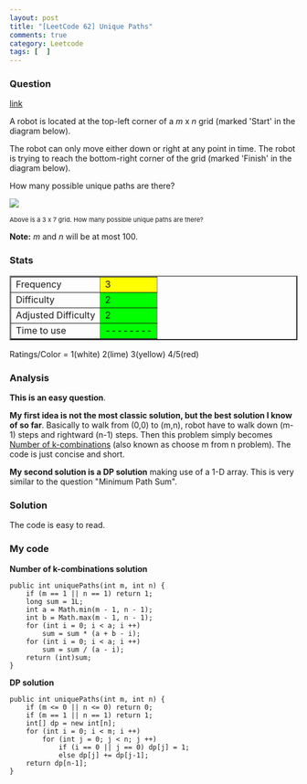 ```yaml
---
layout: post
title: "[LeetCode 62] Unique Paths"
comments: true
category: Leetcode
tags: [  ]
---
```



### Question 
[link](http://oj.leetcode.com/problems/unique-paths/)

<div class="question-content">
            <p></p><p>A robot is located at the top-left corner of a <i>m</i> x <i>n</i> grid (marked 'Start' in the diagram below).</p>

<p>The robot can only move either down or right at any point in time. The robot is trying to reach the bottom-right corner of the grid (marked 'Finish' in the diagram below).</p>

<p>How many possible unique paths are there?</p>

<p>
<img src="http://4.bp.blogspot.com/_UElib2WLeDE/TNJf8VtC2VI/AAAAAAAACXU/UyUa-9LKp4E/s400/robot_maze.png"><br>
</p><p style="font-size: 11px">Above is a 3 x 7 grid. How many possible unique paths are there?
</p>

<p><b>Note:</b> <i>m</i> and <i>n</i> will be at most 100.</p><p></p>
          </div>

### Stats
<table border="2">
	<tr>
		<td>Frequency</td>
		<td bgcolor="yellow">3</td>
	</tr>
	<tr>
		<td>Difficulty</td>
		<td bgcolor="lime">2</td>
	</tr>
	<tr>
		<td>Adjusted Difficulty</td>
		<td bgcolor="lime">2</td>
	</tr>
	<tr>
		<td>Time to use</td>
		<td bgcolor="lime">--------</td>
	</tr>
</table>

Ratings/Color = 1(white) 2(lime) 3(yellow) 4/5(red)

### Analysis

__This is an easy question__.

__My first idea is not the most classic solution, but the best solution I know of so far__. Basically to walk from (0,0) to (m,n), robot have to walk down (m-1) steps and rightward (n-1) steps. Then this problem simply becomes [Number of k-combinations](http://en.wikipedia.org/wiki/Combination#Number_of_k-combinations) (also known as choose m from n problem). The code is just concise and short. 

__My second solution is a DP solution__ making use of a 1-D array. This is very similar to the question "Minimum Path Sum". 

### Solution

The code is easy to read. 

### My code

__Number of k-combinations solution__


    public int uniquePaths(int m, int n) {
        if (m == 1 || n == 1) return 1;
        long sum = 1L;
        int a = Math.min(m - 1, n - 1);
        int b = Math.max(m - 1, n - 1);
        for (int i = 0; i < a; i ++) 
            sum = sum * (a + b - i);
        for (int i = 0; i < a; i ++) 
            sum = sum / (a - i);
        return (int)sum;
    }


__DP solution__


    public int uniquePaths(int m, int n) {
        if (m <= 0 || n <= 0) return 0;
        if (m == 1 || n == 1) return 1;
        int[] dp = new int[n];
        for (int i = 0; i < m; i ++) 
            for (int j = 0; j < n; j ++)
                if (i == 0 || j == 0) dp[j] = 1;
                else dp[j] += dp[j-1];
        return dp[n-1];
    }

